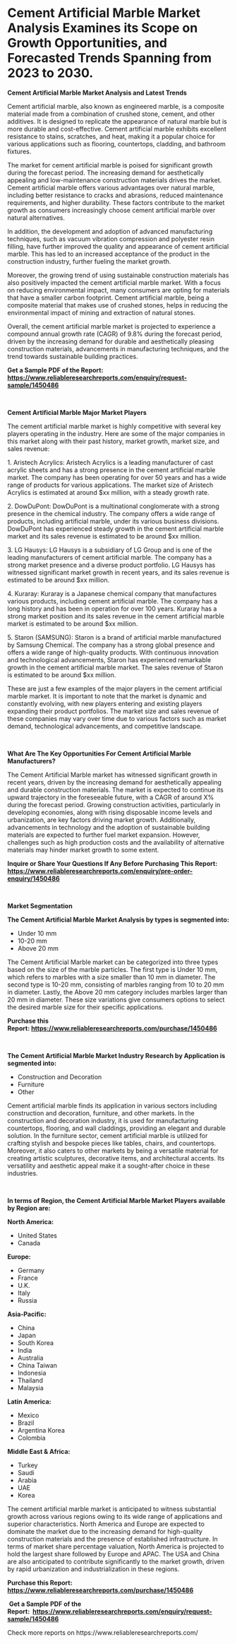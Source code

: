 <p><h1>Cement Artificial Marble Market Analysis Examines its Scope on Growth Opportunities, and Forecasted Trends Spanning from 2023 to 2030.</h1></p><p><strong>Cement Artificial Marble Market Analysis and Latest Trends</strong></p>
<p><p>Cement artificial marble, also known as engineered marble, is a composite material made from a combination of crushed stone, cement, and other additives. It is designed to replicate the appearance of natural marble but is more durable and cost-effective. Cement artificial marble exhibits excellent resistance to stains, scratches, and heat, making it a popular choice for various applications such as flooring, countertops, cladding, and bathroom fixtures.</p><p>The market for cement artificial marble is poised for significant growth during the forecast period. The increasing demand for aesthetically appealing and low-maintenance construction materials drives the market. Cement artificial marble offers various advantages over natural marble, including better resistance to cracks and abrasions, reduced maintenance requirements, and higher durability. These factors contribute to the market growth as consumers increasingly choose cement artificial marble over natural alternatives.</p><p>In addition, the development and adoption of advanced manufacturing techniques, such as vacuum vibration compression and polyester resin filling, have further improved the quality and appearance of cement artificial marble. This has led to an increased acceptance of the product in the construction industry, further fueling the market growth.</p><p>Moreover, the growing trend of using sustainable construction materials has also positively impacted the cement artificial marble market. With a focus on reducing environmental impact, many consumers are opting for materials that have a smaller carbon footprint. Cement artificial marble, being a composite material that makes use of crushed stones, helps in reducing the environmental impact of mining and extraction of natural stones.</p><p>Overall, the cement artificial marble market is projected to experience a compound annual growth rate (CAGR) of 9.8% during the forecast period, driven by the increasing demand for durable and aesthetically pleasing construction materials, advancements in manufacturing techniques, and the trend towards sustainable building practices.</p></p>
<p><strong>Get a Sample PDF of the Report:&nbsp; <a href="https://www.reliableresearchreports.com/enquiry/request-sample/1450486">https://www.reliableresearchreports.com/enquiry/request-sample/1450486</a></strong></p>
<p>&nbsp;</p>
<p><strong>Cement Artificial Marble Major Market Players</strong></p>
<p><p>The cement artificial marble market is highly competitive with several key players operating in the industry. Here are some of the major companies in this market along with their past history, market growth, market size, and sales revenue:</p><p>1. Aristech Acrylics: Aristech Acrylics is a leading manufacturer of cast acrylic sheets and has a strong presence in the cement artificial marble market. The company has been operating for over 50 years and has a wide range of products for various applications. The market size of Aristech Acrylics is estimated at around $xx million, with a steady growth rate.</p><p>2. DowDuPont: DowDuPont is a multinational conglomerate with a strong presence in the chemical industry. The company offers a wide range of products, including artificial marble, under its various business divisions. DowDuPont has experienced steady growth in the cement artificial marble market and its sales revenue is estimated to be around $xx million.</p><p>3. LG Hausys: LG Hausys is a subsidiary of LG Group and is one of the leading manufacturers of cement artificial marble. The company has a strong market presence and a diverse product portfolio. LG Hausys has witnessed significant market growth in recent years, and its sales revenue is estimated to be around $xx million.</p><p>4. Kuraray: Kuraray is a Japanese chemical company that manufactures various products, including cement artificial marble. The company has a long history and has been in operation for over 100 years. Kuraray has a strong market position and its sales revenue in the cement artificial marble market is estimated to be around $xx million.</p><p>5. Staron (SAMSUNG): Staron is a brand of artificial marble manufactured by Samsung Chemical. The company has a strong global presence and offers a wide range of high-quality products. With continuous innovation and technological advancements, Staron has experienced remarkable growth in the cement artificial marble market. The sales revenue of Staron is estimated to be around $xx million.</p><p>These are just a few examples of the major players in the cement artificial marble market. It is important to note that the market is dynamic and constantly evolving, with new players entering and existing players expanding their product portfolios. The market size and sales revenue of these companies may vary over time due to various factors such as market demand, technological advancements, and competitive landscape.</p></p>
<p>&nbsp;</p>
<p><strong>What Are The Key Opportunities For Cement Artificial Marble Manufacturers?</strong></p>
<p><p>The Cement Artificial Marble market has witnessed significant growth in recent years, driven by the increasing demand for aesthetically appealing and durable construction materials. The market is expected to continue its upward trajectory in the foreseeable future, with a CAGR of around X% during the forecast period. Growing construction activities, particularly in developing economies, along with rising disposable income levels and urbanization, are key factors driving market growth. Additionally, advancements in technology and the adoption of sustainable building materials are expected to further fuel market expansion. However, challenges such as high production costs and the availability of alternative materials may hinder market growth to some extent.</p></p>
<p><strong>Inquire or Share Your Questions If Any Before Purchasing This Report: <a href="https://www.reliableresearchreports.com/enquiry/pre-order-enquiry/1450486">https://www.reliableresearchreports.com/enquiry/pre-order-enquiry/1450486</a></strong></p>
<p>&nbsp;</p>
<p><strong>Market Segmentation</strong></p>
<p><strong>The Cement Artificial Marble Market Analysis by types is segmented into:</strong></p>
<p><ul><li>Under 10 mm</li><li>10-20 mm</li><li>Above 20 mm</li></ul></p>
<p><p>The Cement Artificial Marble market can be categorized into three types based on the size of the marble particles. The first type is Under 10 mm, which refers to marbles with a size smaller than 10 mm in diameter. The second type is 10-20 mm, consisting of marbles ranging from 10 to 20 mm in diameter. Lastly, the Above 20 mm category includes marbles larger than 20 mm in diameter. These size variations give consumers options to select the desired marble size for their specific applications.</p></p>
<p><strong>Purchase this Report:&nbsp;<a href="https://www.reliableresearchreports.com/purchase/1450486">https://www.reliableresearchreports.com/purchase/1450486</a></strong></p>
<p>&nbsp;</p>
<p><strong>The Cement Artificial Marble Market Industry Research by Application is segmented into:</strong></p>
<p><ul><li>Construction and Decoration</li><li>Furniture</li><li>Other</li></ul></p>
<p><p>Cement artificial marble finds its application in various sectors including construction and decoration, furniture, and other markets. In the construction and decoration industry, it is used for manufacturing countertops, flooring, and wall claddings, providing an elegant and durable solution. In the furniture sector, cement artificial marble is utilized for crafting stylish and bespoke pieces like tables, chairs, and countertops. Moreover, it also caters to other markets by being a versatile material for creating artistic sculptures, decorative items, and architectural accents. Its versatility and aesthetic appeal make it a sought-after choice in these industries.</p></p>
<p>&nbsp;</p>
<p><strong>In terms of Region, the Cement Artificial Marble Market Players available by Region are:</strong></p>
<p>
    <p> <strong> North America: </strong>
        <ul>
            <li>United States</li>
            <li>Canada</li>
        </ul>
        </p> 
    <p> <strong> Europe: </strong>
        <ul>
            <li>Germany</li>
            <li>France</li>
            <li>U.K.</li>
            <li>Italy</li>
            <li>Russia</li>
        </ul>
        </p> 
    <p> <strong> Asia-Pacific: </strong>
        <ul>
            <li>China</li>
            <li>Japan</li>
            <li>South Korea</li>
            <li>India</li>
            <li>Australia</li>
            <li>China Taiwan</li>
            <li>Indonesia</li>
            <li>Thailand</li>
            <li>Malaysia</li>
        </ul>
        </p> 
    <p> <strong> Latin America: </strong>
        <ul>
            <li>Mexico</li>
            <li>Brazil</li>
            <li>Argentina Korea</li>
            <li>Colombia</li>
        </ul>
        </p> 
    <p> <strong> Middle East & Africa: </strong>
        <ul>
            <li>Turkey</li>
            <li>Saudi</li>
            <li>Arabia</li>
            <li>UAE</li>
            <li>Korea</li>
        </ul>
    </p>
    </p>
<p><p>The cement artificial marble market is anticipated to witness substantial growth across various regions owing to its wide range of applications and superior characteristics. North America and Europe are expected to dominate the market due to the increasing demand for high-quality construction materials and the presence of established infrastructure. In terms of market share percentage valuation, North America is projected to hold the largest share followed by Europe and APAC. The USA and China are also anticipated to contribute significantly to the market growth, driven by rapid urbanization and industrialization in these regions.</p></p>
<p><strong>Purchase this Report: <a href="https://www.reliableresearchreports.com/purchase/1450486">https://www.reliableresearchreports.com/purchase/1450486</a></strong></p>
<p>&nbsp;<strong>Get a Sample PDF of the Report:&nbsp;&nbsp;<a href="https://www.reliableresearchreports.com/enquiry/request-sample/1450486">https://www.reliableresearchreports.com/enquiry/request-sample/1450486</a></strong></p>
<p><strong></strong></p>
<p>Check more reports on https://www.reliableresearchreports.com/</p>